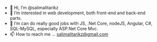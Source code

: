 - 👋 Hi, I’m @salimalitarikz
- 👀 I’m interested in web development, both front-end and back-end parts.
- 🌱 I’m can do really good jobs with JS, .Net Core, nodeJS, Angular, C#, SQL-MySQL, especially ASP.Net Core Mvc.
- 📫 How to reach me ... salimalitarikz@gmail.com <br> 
<!---
salimalitarikz/salimalitarikz is a ✨ special ✨ repository because its `README.md` (this file) appears on your GitHub profile.
You can click the Preview link to take a look at your changes.
--->
